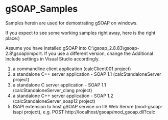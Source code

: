 # gSOAP_Samples
Samples herein are used for demostrating gSOAP on windows.

If you expect to see some working samples right away, here is the right place:)

Assume you have installed gSOAP into C:\gsoap_2.8.83\gsoap-2.8\gsoap\import. If you use a different version, change the Additional Include settings in Visual Studio accordingly.

1. a commandline client application (calcClient001 project)
2. a standalone C++ server application - SOAP 1.1 (calcStandaloneServer project)
3. a standalone C server application - SOAP 1.1 (calcStandaloneServer_clang project)
4. a standalone C++ server application - SOAP 1.2 (calcStandaloneServer_soap12 project)
5. ISAPI extension to host gSOAP service on IIS Web Servre (mod-gsoap-isapi project), e.g. POST http://localhost/gsoap/mod_gsoap.dll?calc